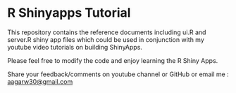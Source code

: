 R Shinyapps Tutorial
=========
This repository contains the reference documents including ui.R and server.R shiny app files which could be used in conjunction with my youtube video tutorials on building ShinyApps.

Please feel free to modify the code and enjoy learning the R Shiny Apps.

Share your feedback/comments on youtube channel or GitHub or email me : aagarw30@gmail.com